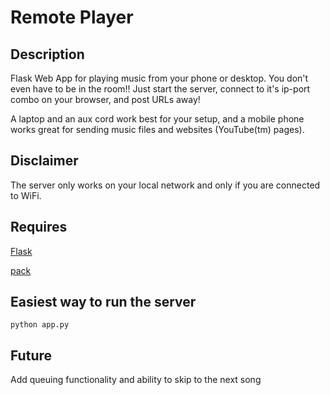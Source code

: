 # Remote Player

## Description

Flask Web App for playing music from your phone or desktop. You don't even have to be in the room!! Just start the server, connect to it's ip-port combo on your browser, and post URLs away!

A laptop and an aux cord work best for your setup, and a mobile phone works great for sending music files and websites (YouTube(tm) pages).

## Disclaimer

The server only works on your local network and only if you are connected to WiFi.

## Requires

[Flask](flask.pocoo.org)

[pack](https://github.com/claywahlstrom/pack.git)


## Easiest way to run the server
```
python app.py
```

## Future
Add queuing functionality and ability to skip to the next song
